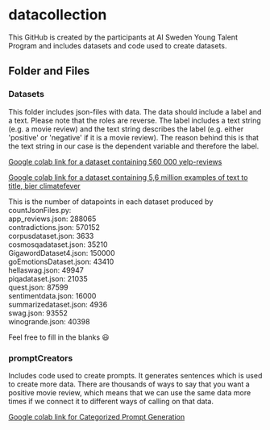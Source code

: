 # datacollection
This GitHub is created by the participants at AI Sweden Young Talent Program and includes datasets and code used to create datasets. 

## Folder and Files

### Datasets
This folder includes json-files with data. The data should include a label and a text. Please note that the roles are reverse. The label includes a text string (e.g. a movie review) and the text string describes the label (e.g. either 'positive' or 'negative' if it is a movie review). The reason behind this is that the text string in our case is the dependent variable and therefore the label. 

[Google colab link for a dataset containing 560 000 yelp-reviews](https://drive.google.com/file/d/1QfiY0svqTVS2XIK5jyDA2FNweLaSffPK/view?usp=sharing)

[Google colab link for a dataset containing 5,6 million examples of text to title, bier climatefever](4/1AX4XfWjh1-YTpCjkQd2pqExxWSRHNqZxsd0ECmV7xTT8nk0J43VJyYj0xMc)

This is the number of datapoints in each dataset produced by countJsonFiles.py:<br />
app_reviews.json:     288065<br />
contradictions.json:     570152<br />
corpusdataset.json:     3633<br />
cosmosqadataset.json:     35210<br />
GigawordDataset4.json:     150000<br />
goEmotionsDataset.json:     43410<br />
hellaswag.json:     49947<br />
piqadataset.json:     21035<br />
quest.json:     87599<br />
sentimentdata.json:     16000<br />
summarizedataset.json:     4936<br />
swag.json:     93552<br />
winogrande.json:     40398<br />

Feel free to fill in the blanks :smiley:

### promptCreators
Includes code used to create prompts. It generates sentences which is used to create more data. There are thousands of ways to say that you want a positive movie review, which means that we can use the same data more times if we connect it to different ways of calling on that data. 

[Google colab link for Categorized Prompt Generation](https://colab.research.google.com/drive/1sLwwcZw05anp7RrGVUiQDRdzn-z27r78?usp=sharing)

